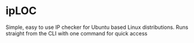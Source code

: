 # ipLOC
Simple, easy to use IP checker for Ubuntu based Linux distributions. Runs straight from the CLI with one command for quick access
